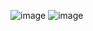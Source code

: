 ![image](https://github.com/Zanvis/Discord-music-bot/assets/161169953/58c99b79-c2bd-477d-8069-fdfebc746f2a)
![image](https://github.com/Zanvis/Discord-music-bot/assets/161169953/11496a02-c629-4fb0-81d6-48a2f2228ac6)
